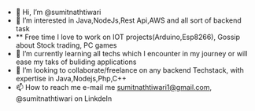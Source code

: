- 👋 Hi, I’m @sumitnathtiwari
- 👀 I’m interested in Java,NodeJs,Rest Api,AWS and all sort of backend task
- ** Free time I love to work on IOT projects(Arduino,Esp8266), Gossip about Stock trading, PC games
- 🌱 I’m currently learning all techs which I encounter in my journey or will ease my taks of buliding applications
- 💞️ I’m looking to collaborate/freelance on any backend Techstack, with expertise in Java,Nodejs,Php,C++ 
- 📫 How to reach me e-mail me sumitnathtiwari1@gmail.com, @sumitnathtiwari on LinkdeIn

<!---
sumitnathtiwari/sumitnathtiwari is a ✨ special ✨ repository because its `README.md` (this file) appears on your GitHub profile.
You can click the Preview link to take a look at your changes.
--->
